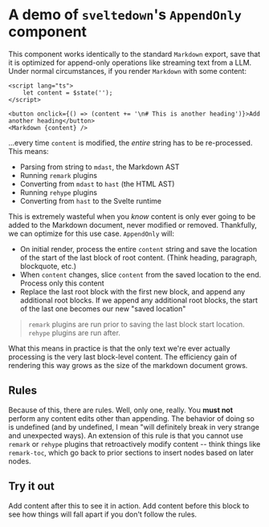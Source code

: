 # A demo of `sveltedown`'s `AppendOnly` component

This component works identically to the standard `Markdown` export, save that it is optimized for append-only operations like streaming text from a LLM. Under normal circumstances, if you render `Markdown` with some content:

```svelte
<script lang="ts">
	let content = $state('');
</script>

<button onclick={() => (content += '\n# This is another heading')}>Add another heading</button>
<Markdown {content} />
```

...every time `content` is modified, the _entire_ string has to be re-processed. This means:

- Parsing from string to `mdast`, the Markdown AST
- Running `remark` plugins
- Converting from `mdast` to `hast` (the HTML AST)
- Running `rehype` plugins
- Converting from `hast` to the Svelte runtime

This is extremely wasteful when you _know_ content is only ever going to be added to the Markdown document, never modified or removed. Thankfully, we can optimize for this use case. `AppendOnly` will:

- On initial render, process the entire `content` string and save the location of the start of the last block of root content. (Think heading, paragraph, blockquote, etc.)
- When `content` changes, slice `content` from the saved location to the end. Process only this content
- Replace the last root block with the first new block, and append any additional root blocks. If we append any additional root blocks, the start of the last one becomes our new "saved location"

> `remark` plugins are run prior to saving the last block start location. `rehype` plugins are run after.

What this means in practice is that the only text we're ever actually processing is the very last block-level content. The efficiency gain of rendering this way grows as the size of the markdown document grows.

## Rules

Because of this, there are rules. Well, only one, really. You **must not** perform any content edits other than appending. The behavior of doing so is undefined (and by undefined, I mean "will definitely break in very strange and unexpected ways). An extension of this rule is that you cannot use `remark` or `rehype` plugins that retroactively modify content -- think things like `remark-toc`, which go back to prior sections to insert nodes based on later nodes.

## Try it out

Add content after this to see it in action. Add content before this block to see how things will fall apart if you don't follow the rules.
